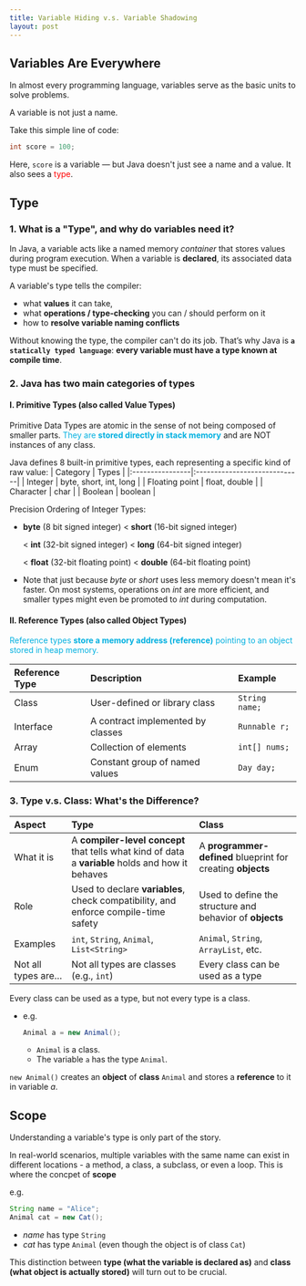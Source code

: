 ```yaml
---
title: Variable Hiding v.s. Variable Shadowing
layout: post
---
```


## Variables Are Everywhere

In almost every programming language, variables serve as the basic units to solve problems. 

A variable is not just a name.

Take this simple line of code:
```java
int score = 100;
```
Here, `score` is a variable — but Java doesn't just see a name and a value. It also sees a <font color = red>type</font>.


## Type
### 1. What is a "Type", and why do variables need it?

In Java, a variable acts like a named memory *container* that stores values during program execution. When a variable is **declared**, its associated data type must be specified. 
 
A variable's type tells the compiler:
- what **values** it can take,
- what **operations / type-checking** you can / should perform on it
- how to **resolve variable naming conflicts**

Without knowing the type, the compiler can't do its job. That’s why Java is **`a statically typed language`**: **every variable must have a type known at compile time**.

### 2. Java has two main categories of types
#### I. Primitive Types (also called Value Types)

Primitive Data Types are atomic in the sense of not being composed of smaller parts. <font color = sky-blue>They are **stored directly in stack memory**</font> and are NOT instances of any class.

Java defines 8 built-in primitive types, each representing a specific kind of raw value:
| Category        | Types                        |
|:----------------|:-----------------------------|
| Integer         | byte, short, int, long       |
| Floating point  | float, double                |
| Character       | char                         |
| Boolean         | boolean                      |

Precision Ordering of Integer Types:
- **byte** (8 bit signed integer) < **short** (16-bit signed integer) 
  
  < **int** (32-bit signed integer) < **long** (64-bit signed integer) 
  
  < **float** (32-bit floating point) < **double** (64-bit floating point)
- Note that just because *byte* or *short* uses less memory doesn't mean it's faster. On most systems, operations on *int* are more efficient, and smaller types might even be promoted to *int* during computation.

#### II. Reference Types (also called Object Types)
 <font color = sky-blue>Reference types **store a memory address (reference)** pointing to an object stored in heap memory.</font>

| Reference Type | Description                        | Example         |
|:---------------|:-----------------------------------|:----------------|
| Class          | User-defined or library class      | `String name;`  |
| Interface      | A contract implemented by classes  | `Runnable r;`   |
| Array          | Collection of elements             | `int[] nums;`   |
| Enum           | Constant group of named values     | `Day day;`      |

### 3.  Type v.s. Class: What's the Difference?
| Aspect              | Type                                                                 | Class                                                   |
|:--------------------|:----------------------------------------------------------------------|:---------------------------------------------------------|
| What it is          | A **compiler-level concept** that tells what kind of data a **variable** holds and how it behaves | A **programmer-defined** blueprint for creating **objects**      |
| Role                | Used to declare **variables**, check compatibility, and enforce compile-time safety | Used to define the structure and behavior of **objects**     |
| Examples            | `int`, `String`, `Animal`, `List<String>`                            | `Animal`, `String`, `ArrayList`, etc.                    |
| Not all types are…  | Not all types are classes (e.g., `int`)                              | Every class can be used as a type                        |


Every class can be used as a type, but not every type is a class.
- e.g. 
    ```java
    Animal a = new Animal();
    ```
    - `Animal` is a class.
    - The variable `a` has the type `Animal`.

`new Animal()` creates an **object** of **class** `Animal` and stores a **reference** to it in variable *a*.

## Scope
Understanding a variable's type is only part of the story.

In real-world scenarios, multiple variables with the same name can exist in different locations - a method, a class, a subclass, or even a loop. This is where the concpet of **scope**




e.g.
```java
String name = "Alice";
Animal cat = new Cat();
```
- *name* has type `String`
- *cat* has type `Animal` (even though the object is of class `Cat`)

This distinction between **type (what the variable is declared as)** and **class (what object is actually stored)** will turn out to be crucial.


